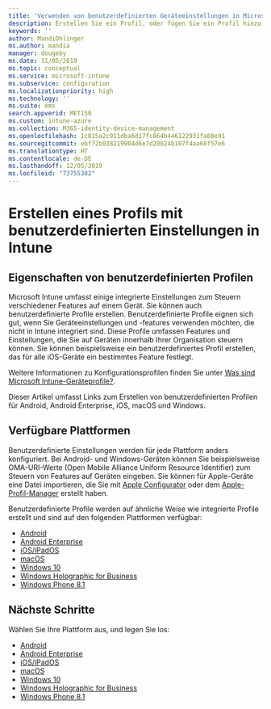 ```yaml
---
title: 'Verwenden von benutzerdefinierten Geräteeinstellungen in Microsoft Intune: Azure | Microsoft-Dokumentation'
description: Erstellen Sie ein Profil, oder fügen Sie ein Profil hinzu, um mithilfe von Microsoft Intune benutzerdefinierte Einstellungen für Geräte unter Windows Phone, Windows 8.1 Windows 10 und höher, Android, Android Enterprise, macOS und iOS zu verwenden.
keywords: ''
author: MandiOhlinger
ms.author: mandia
manager: dougeby
ms.date: 11/05/2019
ms.topic: conceptual
ms.service: microsoft-intune
ms.subservice: configuration
ms.localizationpriority: high
ms.technology: ''
ms.suite: ems
search.appverid: MET150
ms.custom: intune-azure
ms.collection: M365-identity-device-management
ms.openlocfilehash: 1c815a2c911dba6d17fc864b446122931fa88e91
ms.sourcegitcommit: ebf72b038219904d6e7d20024b107f4aa68f57e6
ms.translationtype: HT
ms.contentlocale: de-DE
ms.lasthandoff: 12/05/2019
ms.locfileid: "73755382"
---
```

# <a name="create-a-profile-with-custom-settings-in-intune"></a>Erstellen eines Profils mit benutzerdefinierten Einstellungen in Intune

## <a name="what-are-custom-profiles"></a>Eigenschaften von benutzerdefinierten Profilen

Microsoft Intune umfasst einige integrierte Einstellungen zum Steuern verschiedener Features auf einem Gerät. Sie können auch benutzerdefinierte Profile erstellen. Benutzerdefinierte Profile eignen sich gut, wenn Sie Geräteeinstellungen und -features verwenden möchten, die nicht in Intune integriert sind. Diese Profile umfassen Features und Einstellungen, die Sie auf Geräten innerhalb Ihrer Organisation steuern können. Sie können beispielsweise ein benutzerdefiniertes Profil erstellen, das für alle iOS-Geräte ein bestimmtes Feature festlegt.

Weitere Informationen zu Konfigurationsprofilen finden Sie unter [Was sind Microsoft Intune-Geräteprofile?](device-profiles.md). 

Dieser Artikel umfasst Links zum Erstellen von benutzerdefinierten Profilen für Android, Android Enterprise, iOS, macOS und Windows.

## <a name="available-platforms"></a>Verfügbare Plattformen

Benutzerdefinierte Einstellungen werden für jede Plattform anders konfiguriert. Bei Android- und Windows-Geräten können Sie beispielsweise OMA-URI-Werte (Open Mobile Alliance Uniform Resource Identifier) zum Steuern von Features auf Geräten eingeben. Sie können für Apple-Geräte eine Datei importieren, die Sie mit [Apple Configurator](https://itunes.apple.com/us/app/apple-configurator-2/id1037126344?mt=12) oder dem [Apple-Profil-Manager](https://support.apple.com/profile-manager) erstellt haben.

Benutzerdefinierte Profile werden auf ähnliche Weise wie integrierte Profile erstellt und sind auf den folgenden Plattformen verfügbar:

- [Android](../custom-settings-android.md)
- [Android Enterprise](../custom-settings-android-for-work.md)
- [iOS/iPadOS](custom-settings-ios.md)
- [macOS](custom-settings-macos.md)
- [Windows 10](custom-settings-windows-10.md)
- [Windows Holographic for Business](custom-settings-windows-holographic.md)
- [Windows Phone 8.1](custom-settings-windows-phone-8-1.md)

## <a name="next-steps"></a>Nächste Schritte

Wählen Sie Ihre Plattform aus, und legen Sie los:

- [Android](../custom-settings-android.md)
- [Android Enterprise](../custom-settings-android-for-work.md)
- [iOS/iPadOS](custom-settings-ios.md)
- [macOS](custom-settings-macos.md)
- [Windows 10](custom-settings-windows-10.md)
- [Windows Holographic for Business](custom-settings-windows-holographic.md)
- [Windows Phone 8.1](custom-settings-windows-phone-8-1.md)
